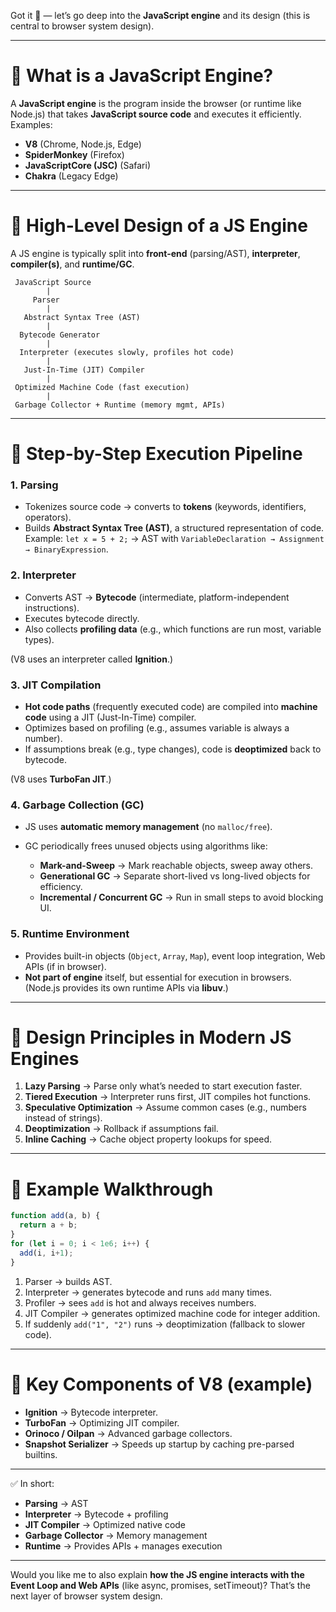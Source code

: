Got it 🚀 — let’s go deep into the **JavaScript engine** and its design (this is central to browser system design).

---

# 🔹 What is a JavaScript Engine?

A **JavaScript engine** is the program inside the browser (or runtime like Node.js) that takes **JavaScript source code** and executes it efficiently.
Examples:

* **V8** (Chrome, Node.js, Edge)
* **SpiderMonkey** (Firefox)
* **JavaScriptCore (JSC)** (Safari)
* **Chakra** (Legacy Edge)

---

# 🔹 High-Level Design of a JS Engine

A JS engine is typically split into **front-end** (parsing/AST), **interpreter**, **compiler(s)**, and **runtime/GC**.

```
 JavaScript Source
        |
     Parser
        |
   Abstract Syntax Tree (AST)
        |
  Bytecode Generator
        |
  Interpreter (executes slowly, profiles hot code)
        |
   Just-In-Time (JIT) Compiler
        |
 Optimized Machine Code (fast execution)
        |
 Garbage Collector + Runtime (memory mgmt, APIs)
```

---

# 🔹 Step-by-Step Execution Pipeline

### 1. **Parsing**

* Tokenizes source code → converts to **tokens** (keywords, identifiers, operators).
* Builds **Abstract Syntax Tree (AST)**, a structured representation of code.
  Example: `let x = 5 + 2;` → AST with `VariableDeclaration → Assignment → BinaryExpression`.

### 2. **Interpreter**

* Converts AST → **Bytecode** (intermediate, platform-independent instructions).
* Executes bytecode directly.
* Also collects **profiling data** (e.g., which functions are run most, variable types).

(V8 uses an interpreter called **Ignition**.)

### 3. **JIT Compilation**

* **Hot code paths** (frequently executed code) are compiled into **machine code** using a JIT (Just-In-Time) compiler.
* Optimizes based on profiling (e.g., assumes variable is always a number).
* If assumptions break (e.g., type changes), code is **deoptimized** back to bytecode.

(V8 uses **TurboFan JIT**.)

### 4. **Garbage Collection (GC)**

* JS uses **automatic memory management** (no `malloc/free`).
* GC periodically frees unused objects using algorithms like:

  * **Mark-and-Sweep** → Mark reachable objects, sweep away others.
  * **Generational GC** → Separate short-lived vs long-lived objects for efficiency.
  * **Incremental / Concurrent GC** → Run in small steps to avoid blocking UI.

### 5. **Runtime Environment**

* Provides built-in objects (`Object`, `Array`, `Map`), event loop integration, Web APIs (if in browser).
* **Not part of engine** itself, but essential for execution in browsers.
  (Node.js provides its own runtime APIs via **libuv**.)

---

# 🔹 Design Principles in Modern JS Engines

1. **Lazy Parsing** → Parse only what’s needed to start execution faster.
2. **Tiered Execution** → Interpreter runs first, JIT compiles hot functions.
3. **Speculative Optimization** → Assume common cases (e.g., numbers instead of strings).
4. **Deoptimization** → Rollback if assumptions fail.
5. **Inline Caching** → Cache object property lookups for speed.

---

# 🔹 Example Walkthrough

```js
function add(a, b) {
  return a + b;
}
for (let i = 0; i < 1e6; i++) {
  add(i, i+1);
}
```

1. Parser → builds AST.
2. Interpreter → generates bytecode and runs `add` many times.
3. Profiler → sees `add` is hot and always receives numbers.
4. JIT Compiler → generates optimized machine code for integer addition.
5. If suddenly `add("1", "2")` runs → deoptimization (fallback to slower code).

---

# 🔹 Key Components of V8 (example)

* **Ignition** → Bytecode interpreter.
* **TurboFan** → Optimizing JIT compiler.
* **Orinoco / Oilpan** → Advanced garbage collectors.
* **Snapshot Serializer** → Speeds up startup by caching pre-parsed builtins.

---

✅ In short:

* **Parsing** → AST
* **Interpreter** → Bytecode + profiling
* **JIT Compiler** → Optimized native code
* **Garbage Collector** → Memory management
* **Runtime** → Provides APIs + manages execution

---

Would you like me to also explain **how the JS engine interacts with the Event Loop and Web APIs** (like async, promises, setTimeout)? That’s the next layer of browser system design.
